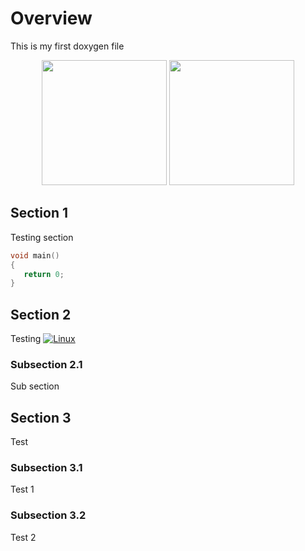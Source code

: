 # Overview
This is my first doxygen file

<p align="center">
 <img src="https://storage.googleapis.com/atta-images/evolution/2021-09-24.gif" height="200">
 <img src="https://storage.googleapis.com/atta-images/evolution/2021-09-08.gif" height="200">
</p>

## Section 1
Testing section

 ```cpp
 void main()
 {
 	return 0;
 }
 ```

## Section 2
Testing
[![Linux](https://github.com/Brenocq/Atta/actions/workflows/linux.yml/badge.svg)](https://github.com/Brenocq/Atta/actions/workflows/linux.yml)

### Subsection 2.1
Sub section

## Section 3
Test

### Subsection 3.1
Test 1
### Subsection 3.2
Test 2
